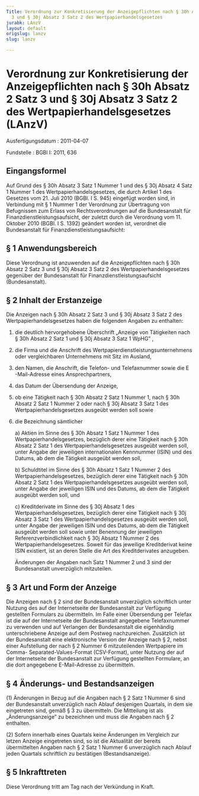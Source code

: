 ```yaml
---
Title: Verordnung zur Konkretisierung der Anzeigepflichten nach § 30h Absatz 2 Satz
  3 und § 30j Absatz 3 Satz 2 des Wertpapierhandelsgesetzes
jurabk: LAnzV
layout: default
origslug: lanzv
slug: lanzv

---
```


# Verordnung zur Konkretisierung der Anzeigepflichten nach § 30h Absatz 2 Satz 3 und § 30j Absatz 3 Satz 2 des Wertpapierhandelsgesetzes (LAnzV)

Ausfertigungsdatum
:   2011-04-07

Fundstelle
:   BGBl I: 2011, 636

## Eingangsformel

Auf Grund des § 30h Absatz 3 Satz 1 Nummer 1 und des § 30j Absatz 4
Satz 1 Nummer 1 des Wertpapierhandelsgesetzes, die durch Artikel 1 des
Gesetzes vom 21. Juli 2010 (BGBl. I S. 945) eingefügt worden sind, in
Verbindung mit § 1 Nummer 1 der Verordnung zur Übertragung von
Befugnissen zum Erlass von Rechtsverordnungen auf die Bundesanstalt
für Finanzdienstleistungsaufsicht, der zuletzt durch die Verordnung
vom 11. Oktober 2010 (BGBl. I S. 1392) geändert worden ist, verordnet
die Bundesanstalt für Finanzdienstleistungsaufsicht:

## § 1 Anwendungsbereich

Diese Verordnung ist anzuwenden auf die Anzeigepflichten nach § 30h
Absatz 2 Satz 3 und § 30j Absatz 3 Satz 2 des
Wertpapierhandelsgesetzes gegenüber der Bundesanstalt für
Finanzdienstleistungsaufsicht (Bundesanstalt).

## § 2 Inhalt der Erstanzeige

Die Anzeigen nach § 30h Absatz 2 Satz 3 und § 30j Absatz 3 Satz 2 des
Wertpapierhandelsgesetzes haben die folgenden Angaben zu enthalten:

1.  die deutlich hervorgehobene Überschrift „Anzeige von Tätigkeiten nach
    § 30h Absatz 2 Satz 1 und § 30j Absatz 3 Satz 1 WpHG” ,


2.  die Firma und die Anschrift des Wertpapierdienstleistungsunternehmens
    oder vergleichbaren Unternehmens mit Sitz im Ausland,


3.  den Namen, die Anschrift, die Telefon- und Telefaxnummer sowie die E
    -Mail-Adresse eines Ansprechpartners,


4.  das Datum der Übersendung der Anzeige,


5.  ob eine Tätigkeit nach § 30h Absatz 2 Satz 1 Nummer 1, nach § 30h
    Absatz 2 Satz 1 Nummer 2 oder nach § 30j Absatz 3 Satz 1 des
    Wertpapierhandelsgesetzes ausgeübt werden soll sowie


6.  die Bezeichnung sämtlicher

    a)  Aktien im Sinne des § 30h Absatz 1 Satz 1 Nummer 1 des
        Wertpapierhandelsgesetzes, bezüglich derer eine Tätigkeit nach § 30h
        Absatz 2 Satz 1 des Wertpapierhandelsgesetzes ausgeübt werden soll,
        unter Angabe der jeweiligen internationalen Kennnummer (ISIN) und des
        Datums, ab dem die Tätigkeit ausgeübt werden soll,


    b)  Schuldtitel im Sinne des § 30h Absatz 1 Satz 1 Nummer 2 des
        Wertpapierhandelsgesetzes, bezüglich derer eine Tätigkeit nach § 30h
        Absatz 2 Satz 1 des Wertpapierhandelsgesetzes ausgeübt werden soll,
        unter Angabe der jeweiligen ISIN und des Datums, ab dem die Tätigkeit
        ausgeübt werden soll, und


    c)  Kreditderivate im Sinne des § 30j Absatz 1 des
        Wertpapierhandelsgesetzes, bezüglich derer eine Tätigkeit nach § 30j
        Absatz 3 Satz 1 des Wertpapierhandelsgesetzes ausgeübt werden soll,
        unter Angabe der jeweiligen ISIN und des Datums, ab dem die Tätigkeit
        ausgeübt werden soll sowie unter Benennung der jeweiligen
        Referenzverbindlichkeit nach § 30j Absatz 1 Nummer 2 des
        Wertpapierhandelsgesetzes. Soweit für das jeweilige Kreditderivat
        keine ISIN existiert, ist an deren Stelle die Art des Kreditderivates
        anzugeben.



    Änderungen der Angaben nach Satz 1 Nummer 2 und 3 sind der
    Bundesanstalt unverzüglich mitzuteilen.

## § 3 Art und Form der Anzeige

Die Anzeigen nach § 2 sind der Bundesanstalt unverzüglich schriftlich
unter Nutzung des auf der Internetseite der Bundesanstalt zur
Verfügung gestellten Formulars zu übermitteln. Im Falle einer
Übersendung per Telefax ist die auf der Internetseite der
Bundesanstalt angegebene Telefaxnummer zu verwenden und auf Verlangen
der Bundesanstalt die eigenhändig unterschriebene Anzeige auf dem
Postweg nachzureichen. Zusätzlich ist der Bundesanstalt eine
elektronische Version der Anzeige nach § 2, nebst einer Aufstellung
der nach
§ 2 Nummer 6              mitzuteilenden Wertpapiere im Comma-
Separated-Values-Format (CSV-Format), unter Nutzung der auf der
Internetseite der Bundesanstalt zur Verfügung gestellten Formulare, an
die dort angegebene E-Mail-Adresse zu übermitteln.

## § 4 Änderungs- und Bestandsanzeigen

(1) Änderungen in Bezug auf die Angaben nach § 2 Satz 1 Nummer 6 sind
der Bundesanstalt unverzüglich nach Ablauf desjenigen Quartals, in dem
sie eingetreten sind, gemäß § 3 zu übermitteln. Die Mitteilung ist als
„Änderungsanzeige” zu bezeichnen und muss die Angaben nach § 2
enthalten.

(2) Sofern innerhalb eines Quartals keine Änderungen im Vergleich zur
letzen Anzeige eingetreten sind, so ist die Aktualität der bereits
übermittelten Angaben nach § 2 Satz 1 Nummer 6 unverzüglich nach
Ablauf jeden Quartals schriftlich zu bestätigen (Bestandsanzeige).

## § 5 Inkrafttreten

Diese Verordnung tritt am Tag nach der Verkündung in Kraft.

